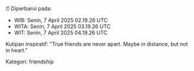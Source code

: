 ⏰ Diperbarui pada:
- WIB: Senin, 7 April 2025 02.19.26 UTC
- WITA: Senin, 7 April 2025 03.19.26 UTC
- WIT: Senin, 7 April 2025 04.19.26 UTC

Kutipan Inspiratif:
"True friends are never apart. Maybe in distance, but not in heart."


Kategori: friendship


